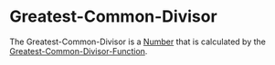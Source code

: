# Greatest-Common-Divisor

The Greatest-Common-Divisor is a [Number](60000.md) that is calculated by the [Greatest-Common-Divisor-Function](13000014.md).
